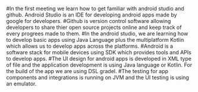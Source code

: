 #In the first meeting we learn how to get familiar with android studio and github. Android Studio is an IDE for developing android apps made by google for developers. 
#Github is version control software allowing developers to share thier open source projects online and keep track of every progrees made to them.
#In the android studio, we are learning how to develop basic apps using Java Language plus the multiplatform Kotlin which allows us to develop apps across the platforms. 
#Android is a software stack for mobile devices using SDK which provides tools and APIs to develop apps. #The UI design for android apps is developed in XML type of file and the application development is using Java language or Kotlin. For the build of the app we are using DSL gradel. 
#The testing for app components and integrations is running on JVM and the UI testing is using an emulator.     
